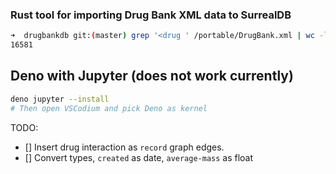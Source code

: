 ### Rust tool for importing Drug Bank XML data to SurrealDB


```sh
➜  drugbankdb git:(master) grep '<drug ' /portable/DrugBank.xml | wc -l # rough estimate of number of drugs
16581 
```

## Deno with Jupyter (does not work currently)

```sh
deno jupyter --install
# Then open VSCodium and pick Deno as kernel
```


TODO:

- [] Insert drug interaction as `record` graph edges.
- [] Convert types, `created` as date, `average-mass` as float